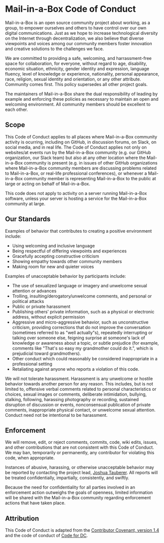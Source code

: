 # Mail-in-a-Box Code of Conduct

Mail-in-a-Box is an open source community project about working, as a group, to empower ourselves and others to have control over our own digital communications. Just as we hope to increase technological diversity on the Internet through decentralization, we also believe that diverse viewpoints and voices among our community members foster innovation and creative solutions to the challenges we face.

We are committed to providing a safe, welcoming, and harrassment-free space for collaboration, for everyone, without regard to age, disability, economic situation, ethnicity, gender identity and expression, language fluency, level of knowledge or experience, nationality, personal appearance, race, religion, sexual identity and orientation, or any other attribute. Community comes first. This policy supersedes all other project goals.

The maintainers of Mail-in-a-Box share the dual responsibility of leading by example and enforcing these policies as necessary to maintain an open and welcoming environment. All community members should be excellent to each other.

## Scope

This Code of Conduct applies to all places where Mail-in-a-Box community activity is ocurring, including on GitHub, in discussion forums, on Slack, on social media, and in real life. The Code of Conduct applies not only on websites/at events run by the Mail-in-a-Box community (e.g. our GitHub organization, our Slack team) but also at any other location where the Mail-in-a-Box community is present (e.g. in issues of other GitHub organizations where Mail-in-a-Box community members are discussing problems related to Mail-in-a-Box, or real-life professional conferences), or whenever a Mail-in-a-Box community member is representing Mail-in-a-Box to the public at large or acting on behalf of Mail-in-a-Box.

This code does not apply to activity on a server running Mail-in-a-Box software, unless your server is hosting a service for the Mail-in-a-Box community at large.

## Our Standards

Examples of behavior that contributes to creating a positive environment include:

* Using welcoming and inclusive language
* Being respectful of differing viewpoints and experiences
* Gracefully accepting constructive criticism
* Showing empathy towards other community members
* Making room for new and quieter voices

Examples of unacceptable behavior by participants include:

* The use of sexualized language or imagery and unwelcome sexual attention or advances
* Trolling, insulting/derogatory/unwelcome comments, and personal or political attacks
* Public or private harassment
* Publishing others' private information, such as a physical or electronic address, without explicit permission
* Aggressive and micro-aggressive behavior, such as unconstructive criticism, providing corrections that do not improve the conversation (sometimes referred to as "well actually"s), repeatedly interrupting or talking over someone else, feigning surprise at someone's lack of knowledge or awareness about a topic, or subtle prejudice (for example, comments like "That's so easy my grandmother could do it.", which is prejudicial toward grandmothers).
* Other conduct which could reasonably be considered inappropriate in a professional setting
* Retaliating against anyone who reports a violation of this code.

We will not tolerate harassment. Harassment is any unwelcome or hostile behavior towards another person for any reason. This includes, but is not limited to, offensive verbal comments related to personal characteristics or choices, sexual images or comments, deliberate intimidation, bullying, stalking, following, harassing photography or recording, sustained disruption of discussion or events, nonconsensual publication of private comments, inappropriate physical contact, or unwelcome sexual attention. Conduct need not be intentional to be harassment.

## Enforcement

We will remove, edit, or reject comments, commits, code, wiki edits, issues, and other contributions that are not consistent with this Code of Conduct. We may ban, temporarily or permanently, any contributor for violating this code, when appropriate.

Instances of abusive, harassing, or otherwise unacceptable behavior may be reported by contacting the project lead, [Joshua Tauberer](https://razor.occams.info/). All reports will be treated confidentially, impartially, consistently, and swiftly.

Because the need for confidentiality for all parties involved in an enforcement action outweighs the goals of openness, limited information will be shared with the Mail-in-a-Box community regarding enforcement actions that have taken place.

## Attribution

This Code of Conduct is adapted from the [Contributor Covenant, version 1.4](http://contributor-covenant.org/version/1/4) and the code of conduct of [Code for DC](http://codefordc.org/resources/codeofconduct.html).

